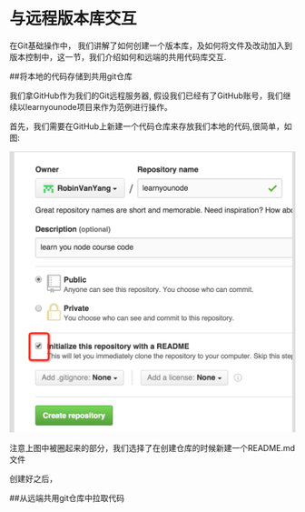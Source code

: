 # 与远程版本库交互

在Git基础操作中， 我们讲解了如何创建一个版本库，及如何将文件及改动加入到版本控制中，这一节，我们介绍如何和远端的共用代码库交互.


##将本地的代码存储到共用git仓库

我们拿GitHub作为我们的Git远程服务器, 假设我们已经有了GitHub账号，我们继续以learnyounode项目来作为范例进行操作。

首先，我们需要在GitHub上新建一个代码仓库来存放我们本地的代码,很简单，如图:  

![](58B843D0-7075-4F76-A093-1265998CEB4E.png)

注意上图中被圈起来的部分，我们选择了在创建仓库的时候新建一个README.md文件


创建好之后，




##从远端共用git仓库中拉取代码